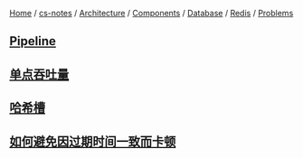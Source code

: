 [Home](https://mengxianbin.github.io) /
[cs-notes](https://mengxianbin.github.io/cs-notes/site) /
[Architecture](https://mengxianbin.github.io/cs-notes/site/Architecture) /
[Components](https://mengxianbin.github.io/cs-notes/site/Architecture/Components) /
[Database](https://mengxianbin.github.io/cs-notes/site/Architecture/Components/Database) /
[Redis](https://mengxianbin.github.io/cs-notes/site/Architecture/Components/Database/Redis) /
[Problems](https://mengxianbin.github.io/cs-notes/site/Architecture/Components/Database/Redis/Problems)

## [Pipeline](https://mengxianbin.github.io/cs-notes/site/Architecture/Components/Database/Redis/Problems/Pipeline)

## [单点吞吐量](https://mengxianbin.github.io/cs-notes/site/Architecture/Components/Database/Redis/Problems/%E5%8D%95%E7%82%B9%E5%90%9E%E5%90%90%E9%87%8F)

## [哈希槽](https://mengxianbin.github.io/cs-notes/site/Architecture/Components/Database/Redis/Problems/%E5%93%88%E5%B8%8C%E6%A7%BD)

## [如何避免因过期时间一致而卡顿](https://mengxianbin.github.io/cs-notes/site/Architecture/Components/Database/Redis/Problems/%E5%A6%82%E4%BD%95%E9%81%BF%E5%85%8D%E5%9B%A0%E8%BF%87%E6%9C%9F%E6%97%B6%E9%97%B4%E4%B8%80%E8%87%B4%E8%80%8C%E5%8D%A1%E9%A1%BF)
